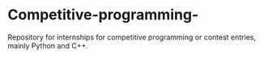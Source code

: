 # Competitive-programming-
Repository for internships for competitive programming or contest entries, mainly Python and C++.
